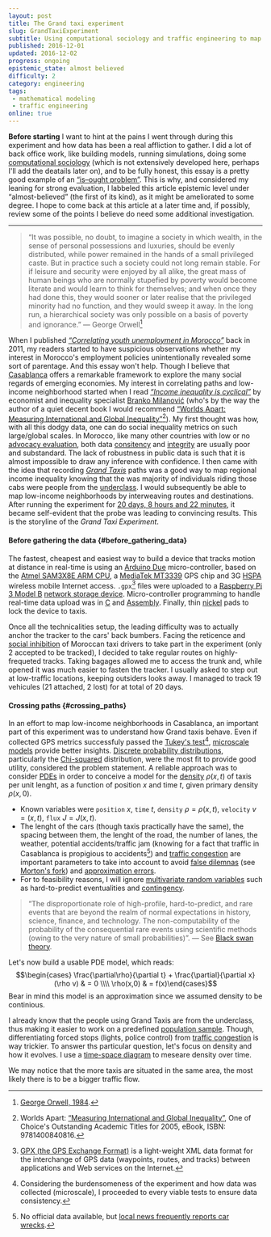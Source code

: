 ```yaml
---
layout: post
title: The Grand taxi experiment
slug: GrandTaxiExperiment
subtitle: Using computational sociology and traffic engineering to map low-income neighborhoods in Casablanca
published: 2016-12-01
updated: 2016-12-02
progress: ongoing
epistemic_state: almost believed
difficulty: 2
category: engineering
tags:
 - mathematical modeling
 - traffic engineering
online: true
---
```

__Before starting__ I want to hint at the pains I went through during this experiment and how data has been a real affliction to gather. I did a lot of back office work, like building models, running simulations, doing some [computational sociology](https://en.wikipedia.org/wiki/Computational_sociology) (which is not extensively developed here, perhaps I'll add the deatails later on), and to be fully honest, this essay is a pretty good example of an [“is–ought problem”](https://en.wikipedia.org/wiki/Is%E2%80%93ought_problem). This is why, and considered my leaning for strong evaluation, I labbeled this article epistemic level under “almost-believed” (the first of its kind), as it might be ameliorated to some degree. I hope to come back at this article at a later time and, if possibly, review some of the points I believe do need some additional investigation.

----

> “It was possible, no doubt, to imagine a society in which wealth, in the sense of personal possessions and luxuries, should be evenly distributed, while power remained in the hands of a small privileged caste. But in practice such a society could not long remain stable. For if leisure and security were enjoyed by all alike, the great mass of human beings who are normally stupefied by poverty would become literate and would learn to think for themselves; and when once they had done this, they would sooner or later realise that the privileged minority had no function, and they would sweep it away. In the long run, a hierarchical society was only possible on a basis of poverty and ignorance.” &mdash; George Orwell[^orwell poverty]

When I published _[“Correlating youth unemployment in Morocco”](/post/morocco-youth-unemployment)_ back in 2011, my readers started to have suspicious observations whether my interest in Morocco's employment policies unintentionally revealed some sort of parentage. And this essay won't help. Though I believe that [Casablanca](https://en.wikipedia.org/wiki/Casablanca) offers a remarkable framework to explore the many social regards of emerging economies.
My interest in correlating paths and low-income neighborhood started when I read [_“Income inequality is cyclical”_](http://www.nature.com/news/income-inequality-is-cyclical-1.20618) by economist and inequality specialist [Branko Milanović](https://en.wikipedia.org/wiki/Branko_Milanovi%C4%87) (who's by the way the author of a quiet decent book I would recommend [“Worlds Apart: Measuring International and Global Inequality”](http://press.princeton.edu/titles/7946.html)[^worlds_apart]). My first thought was how, with all this dodgy data, one can do social inequality metrics on such large/global scales. In Morocco, like many other countries with low or no [advocacy evaluation](https://en.wikipedia.org/wiki/Advocacy_evaluation), both data [consitency](https://en.wikipedia.org/wiki/Data_consistency) and [integrity](https://en.wikipedia.org/wiki/Data_integrity) are usually poor and substandard. The lack of robustness in public data is such that it is almost impossible to draw any inference with confidence. I then came with the idea that recording [_Grand Taxis_](https://en.wikipedia.org/wiki/Taxicabs_of_Morocco#Grands_Taxis) paths was a good way to map regional income inequality knowing that the was majority of individuals riding those cabs were people from the [underclass](https://en.wikipedia.org/wiki/Underclass). I would subsequently be able to map low-income neighborhoods by interweaving routes and destinations. After running the experiment for [20 days, 8 hours and 22 minutes](#duration), it became self-evident that the probe was leading to convincing results. This is the storyline of the _Grand Taxi Experiment_.

#### Before gathering the data {#before_gathering_data}
The fastest, cheapest and easiest way to build a device that tracks motion at distance in real-time is using an [Arduino Due](https://www.amazon.com/Arduino-org-A000062-Arduino-Due/dp/B00A6C3JN2) micro-controller, based on the [Atmel SAM3X8E ARM CPU](http://www.atmel.com/Images/Atmel-11057-32-bit-Cortex-M3-Microcontroller-SAM3X-SAM3A_Datasheet.pdf), a [MediaTek MT3339](https://www.pololu.com/product/2138) GPS chip and 3G [HSPA](https://en.wikipedia.org/wiki/High_Speed_Packet_Access) wireless mobile Internet access. `.gpx`[^gpx files] files were uploaded to a [Raspberry Pi 3 Model B](https://www.raspberrypi.org/products/raspberry-pi-3-model-b/) [network storage device](https://en.wikipedia.org/wiki/Network-attached_storage). Micro-controller programming to handle real-time data upload was in [C](https://en.wikipedia.org/wiki/C_(programming_language)) and [Assembly](https://en.wikipedia.org/wiki/Assembly_language). Finally, thin [nickel](https://en.wikipedia.org/wiki/Nickel) pads to lock the device to taxis.

Once all the technicalities setup, the leading difficulty was to actually anchor the tracker to the cars' back bumbers. Facing the reticence and [social inhibition](https://en.wikipedia.org/wiki/Social_inhibition#Adulthood) of Moroccan taxi drivers to take part in the experiment (only 2 accepted to be tracked), I decided to take regular routes on highly-frequeted tracks. Taking bagages allowed me to access the trunk and, while opened it was much easier to fasten the tracker. I usually asked to step out at low-traffic locations, keeping outsiders looks away. I managed to track 19 vehicules (21 attached, 2 lost) for at total of 20 days.

#### Crossing paths {#crossing_paths}
In an effort to map low-income neighborhoods in Casablanca, an important part of this experiment was to understand how Grand taxis behave. Even if collected GPS metrics successfuly passed the [Tukey's test](https://en.wikipedia.org/wiki/Tukey%27s_test_of_additivity)[^tests_of_additivity], [microscale models](https://en.wikipedia.org/wiki/Microscale_and_macroscale_models) provide better insights. [Discrete probability distributions](https://en.wikipedia.org/wiki/Probability_distribution#Discrete_probability_distribution), particularly the [Chi-squared](https://en.wikipedia.org/wiki/Chi-squared_distribution) distribution, were the most fit to provide good utility, considered the problem statement.
A reliable approach was to consider [PDEs](https://en.wikipedia.org/wiki/Partial_differential_equation) in order to conceive a model for the [density](https://en.wikipedia.org/wiki/Density) $\rho(x,t)$ of taxis per unit lenght, as a function of position $x$ and time $t$, given primary density $\rho(x, 0)$.
* Known variables were `position` $x$, `time` $t$, `density` $\rho = \rho(x,t)$, `velocity` $v = (x,t)$, `flux` $J = J(x,t)$.
* The lenght of the cars (though taxis practically have the same), the spacing between them, the lenght of the road, the number of lanes, the weather, potential accidents/traffic jam (knowing for a fact that traffic in Casablanca is propigious to accidents[^casablanca accidents]) and [traffic congestion](https://en.wikipedia.org/wiki/Traffic_congestion) are important parameters to take into account to avoid [false dilemnas](https://en.wikipedia.org/wiki/False_dilemma) (see [Morton's fork](https://en.wikipedia.org/wiki/Morton%27s_fork)) and [approximation errors](https://en.wikipedia.org/wiki/Approximation_error).
* For to feasibility reasons, I will ignore [multivariate random variables](https://en.wikipedia.org/wiki/Multivariate_random_variable) such as hard-to-predict eventualities and [contingency](https://en.wikipedia.org/wiki/Contingency_(philosophy)).
> “The disproportionate role of high-profile, hard-to-predict, and rare events that are beyond the realm of normal expectations in history, science, finance, and technology. The non-computability of the probability of the consequential rare events using scientific methods (owing to the very nature of small probabilities)”.
  &mdash; See [Black swan theory](https://en.wikipedia.org/wiki/Black_swan_theory).

Let's now build a usable PDE model, which reads:
$$\begin{cases} \frac{\partial\rho}{\partial t} + \frac{\partial}{\partial x}(\rho v) & = 0 \\\\ \rho(x,0) & = f(x)\end{cases}$$ Bear in mind this model is an approximation since we assumed density to be continious.

I already know that the people using Grand Taxis are from the underclass, thus making it easier to work on a predefined [population sample](https://en.wikipedia.org/wiki/Sample_(statistics)). Though, differentiating forced stops (lights, police control) from [traffic congestion](https://en.wikipedia.org/wiki/Traffic_congestion) is way trickier. To answer ths particular question, let's focus on density and how it evolves. I use a [time-space diagram](http://www.webpages.uidaho.edu/niatt_labmanual/chapters/trafficflowtheory/theoryandconcepts/TimeSpaceDiagram.htm) to meseare density over time.

We may notice that the more taxis are situated in the same area, the most likely there is to be a bigger traffic flow.

[^opposing social order]: [Eugene V. Debs](https://en.wikipedia.org/wiki/Eugene_V._Debs), _“Labor and Freedom”_  was an American union leader, one of the founding members of the Industrial Workers of the World (IWW or the Wobblies), and five times the candidate of the Socialist Party of America for President of the United States.[3] Through his presidential candidacies, as well as his work with labor movements, Debs eventually became one of the best-known socialists living in the United States. Early in his political career, Debs was a member of the Democratic Party. He was elected as a Democrat to the Indiana General Assembly in 1884. After working with several smaller unions, including the Brotherhood of Locomotive Firemen, Debs was instrumental in the founding of the American Railway Union (ARU), one of the nation's first industrial unions. After workers at the Pullman Palace Car Company organized a wildcat strike over pay cuts in the summer of 1894, Debs signed many into the ARU. He called a boycott of the ARU against handling trains with Pullman cars, in what became the nationwide Pullman Strike, affecting most lines west of Detroit, and more than 250,000 workers in 27 states. To keep the mail running, President Grover Cleveland used the United States Army to break the strike. As a leader of the ARU, Debs was convicted of federal charges for defying a court injunction against the strike and served six months in prison.
[^orwell poverty]: [George Orwell, 1984](https://en.wikipedia.org/wiki/Nineteen_Eighty-Four).
[^worlds_apart]: Worlds Apart:
[“Measuring International and Global Inequality”](http://press.princeton.edu/titles/7946.html), One of Choice's Outstanding Academic Titles for 2005, eBook, ISBN: 9781400840816.
[^gpx files]: [GPX (the GPS Exchange Format)](http://www.topografix.com/gpx.asp) is a light-weight XML data format for the interchange of GPS data (waypoints, routes, and tracks) between applications and Web services on the Internet.
[^tests_of_additivity]: Considering the burdensomeness of the experiment and how data was collected (microscale), I proceeded to every viable tests to ensure data consistency.
[^casablanca accidents]: No official data available, but [local news frequently reports car wrecks](https://www.google.com/search?q=accident+casablanca).
